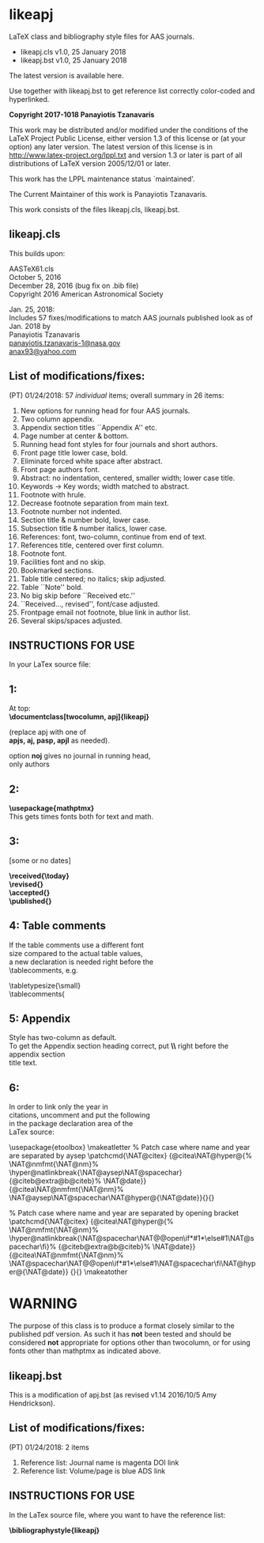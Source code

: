 # likeapj
 LaTeX class and bibliography style files for AAS journals.
 
 - likeapj.cls v1.0, 25 January 2018
 - likeapj.bst v1.0, 25 January 2018
 
 
 The latest version is available here.

 Use together with likeapj.bst to get reference list
 correctly color-coded and hyperlinked.

 **Copyright 2017-1018 Panayiotis Tzanavaris**

 This work may be distributed and/or modified under the
 conditions of the LaTeX Project Public License, either version 1.3
 of this license or (at your option) any later version.
 The latest version of this license is in
   http://www.latex-project.org/lppl.txt
 and version 1.3 or later is part of all distributions of LaTeX
 version 2005/12/01 or later.

 This work has the LPPL maintenance status `maintained'.
 
 The Current Maintainer of this work is Panayiotis Tzanavaris.

 This work consists of the files likeapj.cls, likeapj.bst.
 
 
 ## likeapj.cls
 This builds upon:

 AASTeX61.cls                                  
 October 5, 2016                               
 December 28, 2016 (bug fix on .bib file)      
 Copyright 2016 American Astronomical Society  
 

 Jan. 25, 2018:                                                  
 Includes 57 fixes/modifications to match AAS journals published look as of Jan. 2018 by                                           
 Panayiotis Tzanavaris                                           
 panayiotis.tzanavaris-1@nasa.gov                                
 anax93@yahoo.com                                                

 ## List of modifications/fixes:
  (PT) 01/24/2018: 57 *individual* items; overall summary
 in 26 items:

1. New options for running head for four AAS journals.
2. Two column appendix.
3. Appendix section titles ``Appendix A'' etc.
4. Page number at center & bottom.
5. Running head font styles for four journals and short authors.
6. Front page title lower case, bold.
7. Eliminate forced white space after abstract.
8. Front page authors font.
9. Abstract: no indentation, centered, smaller width; lower case title.
10. Keywords → Key words; width matched to abstract.
11. Footnote with hrule.
12. Decrease footnote separation from main text.
13. Footnote number not indented.
14. Section title & number bold, lower case.
15. Subsection title & number italics, lower case.
16. References: font, two-column, continue from end of text.
17. References title, centered over first column.
18. Footnote font.
19. Facilities font and no skip.
20. Bookmarked sections.
21. Table title centered; no italics; skip adjusted.
22. Table ``Note'' bold.
23. No big skip before ``Received etc.''
24. ``Received..., revised'', font/case adjusted.
25. Frontpage email not footnote, blue link in author list.
26. Several skips/spaces adjusted.

                                              
## INSTRUCTIONS FOR USE
In your LaTex source file:

## 1:
At top:                                             
**\documentclass[twocolumn, apj]{likeapj}**      
                                              
(replace apj with one of                      
 **apjs, aj, pasp, apjl** as needed).             
                                              
option **noj** gives no journal in running head,  
only authors 

## 2:
**\usepackage{mathptmx}**                        
This gets times fonts both for text and math. 

## 3:  
[some or no dates]

**\received{\today}                              
\revised{}                                    
\accepted{}                  
\published{}**  

## 4: Table comments 
If the table comments use a different font   
size compared to the actual table values,     
a new declaration is needed right before the  
\tablecomments, e.g.                          
                                              
\tabletypesize{\small}                        
\tablecomments{ 

## 5: Appendix
Style has two-column as default.             
To get the Appendix section heading correct, 
put **\\\\** right before the appendix section     
title text.

## 6: 
In order to link only the year in          
citations, uncomment and put the following    
in the package declaration area of the        
LaTex source:

\usepackage{etoolbox}
\makeatletter
% Patch case where name and year are separated by aysep
\patchcmd{\NAT@citex}
  {\@citea\NAT@hyper@{%
     \NAT@nmfmt{\NAT@nm}%
     \hyper@natlinkbreak{\NAT@aysep\NAT@spacechar}{\@citeb\@extra@b@citeb}%
     \NAT@date}}
  {\@citea\NAT@nmfmt{\NAT@nm}%
   \NAT@aysep\NAT@spacechar\NAT@hyper@{\NAT@date}}{}{}

% Patch case where name and year are separated by opening bracket
\patchcmd{\NAT@citex}
  {\@citea\NAT@hyper@{%
     \NAT@nmfmt{\NAT@nm}%
     \hyper@natlinkbreak{\NAT@spacechar\NAT@@open\if*#1*\else#1\NAT@spacechar\fi}%
       {\@citeb\@extra@b@citeb}%
     \NAT@date}}
  {\@citea\NAT@nmfmt{\NAT@nm}%
   \NAT@spacechar\NAT@@open\if*#1*\else#1\NAT@spacechar\fi\NAT@hyper@{\NAT@date}}
  {}{}
\makeatother

# WARNING
The purpose of this class is to produce a format closely similar to
the published pdf version. As such it has **not** been tested and should
be considered **not** appropriate for options other than twocolumn, or
for using fonts other than mathptmx as indicated above.


## likeapj.bst
This is a modification of apj.bst (as revised v1.14 2016/10/5 Amy Hendrickson).
 
## List of modifications/fixes:
(PT) 01/24/2018: 2 items

1. Reference list: Journal name is magenta DOI link
2. Reference list: Volume/page is blue ADS link

## INSTRUCTIONS FOR USE
In the LaTex source file, where you want to have the reference list:

**\bibliographystyle{likeapj}**

                                             








